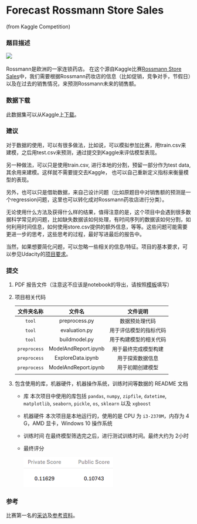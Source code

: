 # Forecast Rossmann Store Sales 
(from Kaggle Competition)


### 题目描述

![](https://kaggle2.blob.core.windows.net/competitions/kaggle/4594/media/rossmann_banner2.png)

Rossmann是欧洲的一家连锁药店。 在这个源自Kaggle比赛[Rossmann Store Sales](https://www.kaggle.com/c/rossmann-store-sales)中，我们需要根据Rossmann药妆店的信息（比如促销，竞争对手，节假日）以及在过去的销售情况，来预测Rossmann未来的销售额。

### 数据下载 
此数据集可以从Kaggle上[下载](https://www.kaggle.com/c/rossmann-store-sales/data)。


### 建议

对于数据的使用，可以有很多做法，比如说，可以模拟参加比赛，用train.csv来建模，之后用test.csv来预测，通过提交到Kaggle来评估模型表现。

另一种做法，可以只是使用train.csv, 进行本地的分割，预留一部分作为test data, 其余用来建模。这样就不需要提交去Kaggle， 也可以自己重新定义指标来衡量模型的表现。

另外，也可以只是借助数据，来自己设计问题（比如原题目中对销售额的预测是一个regression问题，这里也可以转化成对Rossmann药妆店进行分类）。

无论使用什么方法及获得什么样的结果，值得注意的是，这个项目中会遇到很多数据科学常见的问题，比如缺失数据该如何处理，有时间序列的数据该如何分割，如何利用时间信息，如何使用store.csv提供的额外信息，等等。这些问题可能需要更进一步的思考，这些思考的过程，最好写进最后的报告中。

当然，如果想要简化问题，可以忽略一些相关的信息/特征。项目的基本要求，可以参见Udacity的[项目要求](https://review.udacity.com/#!/rubrics/273/view)。


### 提交
1. PDF 报告文件（注意这不应该是notebook的导出，请按照[模板](https://github.com/nd009/machine-learning/blob/zh-cn/projects/capstone/capstone_report_template.md)填写）

2. 项目相关代码

   |  文件夹名称  |        文件名        |        文件说明        |
   | :----------: | :------------------: | :--------------------: |
   |    `tool`    |    preprocess.py     |     数据预处理代码     |
   |    `tool`    |    evaluation.py     | 用于评估模型的指标代码 |
   |    `tool`    |    buildmodel.py     | 用于构建模型的相关代码 |
   | `preprocess` | ModelAndReport.ipynb |  用于最终完成模型构建  |
   | `preprocess` |  ExploreData.ipynb   |    用于探索数据信息    |
   | `preprocess` | ModelAndReport.ipynb |    用于初期创建模型    |
   |              |                      |                        |

3. 包含使用的库，机器硬件，机器操作系统，训练时间等数据的 README 文档

   * 库	本次项目中使用的库包括 `pandas`, `numpy`, `zipfile`, `datetime`, `matplotlib`, `seaborn`, `pickle`, `os`, `sklearn` 以及 `xgboost`

   * 机器硬件       本次项目是本地运行的，使用的是 CPU 为 `i3-2370M`，内存为 4 G，AMD 显卡，Windows 10 操作系统

   * 训练时间        在最终模型筛选完之后，进行测试训练时间。最终大约为 2小时

   * 最终评分

     ![image-20180901144444686](img/final_score.png)


### 参考
比赛第一名的[采访](http://blog.kaggle.com/2015/12/21/rossmann-store-sales-winners-interview-1st-place-gert/)及[参考资料](https://www.kaggle.com/c/rossmann-store-sales/forums/t/18024/model-documentation-1st-place)。
